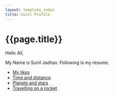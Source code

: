 ```yaml
---
layout: template_index
title: Sunil Profile
---
```


# {{page.title}}

Hello All,

My Name is Sunil Jadhav. Following is my resume.

-  [My likes](topics/Hobbies.md)
-  [Time and distance](topics/time_distance.md)
-  [Planets and stars](topics/planet_stars.md)
-  [Travelling on a rocket](topics/rockets_travelling.md)
